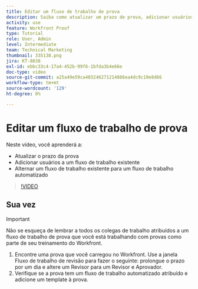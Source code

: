 ```yaml
---
title: Editar um fluxo de trabalho de prova
description: Saiba como atualizar um prazo de prova, adicionar usuários a um fluxo de trabalho existente e alternar um fluxo de trabalho existente para um fluxo de trabalho automatizado no [!DNL  Workfront].
activity: use
feature: Workfront Proof
type: Tutorial
role: User, Admin
level: Intermediate
team: Technical Marketing
thumbnail: 335138.png
jira: KT-8838
exl-id: ebbc33c4-17a4-452b-99f6-1bfda3b4e66e
doc-type: video
source-git-commit: a25a49e59ca483246271214886ea4dc9c10e8d66
workflow-type: tm+mt
source-wordcount: '129'
ht-degree: 0%

---
```


# Editar um fluxo de trabalho de prova

Neste vídeo, você aprenderá a:

* Atualizar o prazo da prova
* Adicionar usuários a um fluxo de trabalho existente
* Alternar um fluxo de trabalho existente para um fluxo de trabalho automatizado

>[!VIDEO](https://video.tv.adobe.com/v/335138/?quality=12&learn=on)

## Sua vez

>[!IMPORTANT]
>
>Não se esqueça de lembrar a todos os colegas de trabalho atribuídos a um fluxo de trabalho de prova que você está trabalhando com provas como parte de seu treinamento do Workfront.

1. Encontre uma prova que você carregou no Workfront. Use a janela Fluxo de trabalho de revisão para fazer o seguinte: prolongue o prazo por um dia e altere um Revisor para um Revisor e Aprovador.
1. Verifique se a prova tem um fluxo de trabalho automatizado atribuído e adicione um template à prova.



<!--
## Learn more
* Add stages and users to an automated workflow on a proof
* Convert a basic workflow to an automated workflow on a proof
* Create or edit an automated workflow for an existing proof
* Edit proof stages and reviewers
-->

